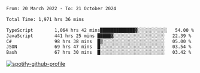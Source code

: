 <!--START_SECTION:waka-->

```txt
From: 20 March 2022 - To: 21 October 2024

Total Time: 1,971 hrs 36 mins

TypeScript        1,064 hrs 42 mins█████████████▓░░░░░░░░░░░   54.00 %
JavaScript        441 hrs 25 mins █████▓░░░░░░░░░░░░░░░░░░░   22.39 %
C#                98 hrs 38 mins  █▒░░░░░░░░░░░░░░░░░░░░░░░   05.00 %
JSON              69 hrs 47 mins  █░░░░░░░░░░░░░░░░░░░░░░░░   03.54 %
Bash              67 hrs 30 mins  █░░░░░░░░░░░░░░░░░░░░░░░░   03.42 %
```

<!--END_SECTION:waka-->
[![spotify-github-profile](https://spotify-github-profile.vercel.app/api/view?uid=c00zprrvy9xiloa9qnco3hmng&cover_image=true&theme=novatorem&show_offline=false&background_color=121212&bar_color=53b14f&bar_color_cover=false)](https://spotify-github-profile.vercel.app/api/view?uid=c00zprrvy9xiloa9qnco3hmng&redirect=true)



